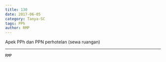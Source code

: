 ```yaml
---
title: 130
date: 2017-06-05
category: Tanya-SC
tags: PPh
author: RMP
---
```


Apek PPh dan PPN perhotelan (sewa ruangan)

---



`RMP`
